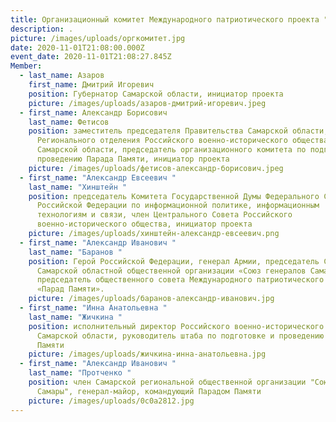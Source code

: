 ```yaml
---
title: Организационный комитет Международного патриотического проекта "Парад Памяти"
description: .
picture: /images/uploads/оргкомитет.jpg
date: 2020-11-01T21:08:00.000Z
event_date: 2020-11-01T21:08:27.845Z
Member:
  - last_name: Азаров
    first_name: Дмитрий Игоревич
    position: Губернатор Самарской области, инициатор проекта
    picture: /images/uploads/азаров-дмитрий-игоревич.jpeg
  - first_name: Александр Борисович
    last_name: Фетисов
    position: заместитель председателя Правительства Самарской области, председатель
      Регионального отделения Российского военно-исторического общества в
      Самарской области, председатель организационного комитета по подготовке и
      проведению Парада Памяти, инициатор проекта
    picture: /images/uploads/фетисов-александр-борисович.jpeg
  - first_name: "Александр Евсеевич "
    last_name: "Хинштейн "
    position: председатель Комитета Государственной Думы Федерального Собрания
      Российской Федерации по информационной политике, информационным
      технологиям и связи, член Центрального Совета Российского
      военно-исторического общества, инициатор проекта
    picture: /images/uploads/хинштейн-александр-евсеевич.png
  - first_name: "Александр Иванович "
    last_name: "Баранов "
    position: Герой Российской Федерации, генерал Армии, председатель Совета
      Самарской областной общественной организации «Союз генералов Самары»,
      председатель общественного совета Международного патриотического проекта
      «Парад Памяти».
    picture: /images/uploads/баранов-александр-иванович.jpg
  - first_name: "Инна Анатольевна "
    last_name: "Жичкина "
    position: исполнительный директор Российского военно-исторического общества в
      Самарской области, руководитель штаба по подготовке и проведению Парада
      Памяти
    picture: /images/uploads/жичкина-инна-анатольевна.jpg
  - first_name: "Александр Иванович "
    last_name: "Протченко "
    position: член Самарской региональной общественной организации "Союз генералов
      Самары", генерал-майор, командующий Парадом Памяти
    picture: /images/uploads/0c0a2812.jpg
---
```

